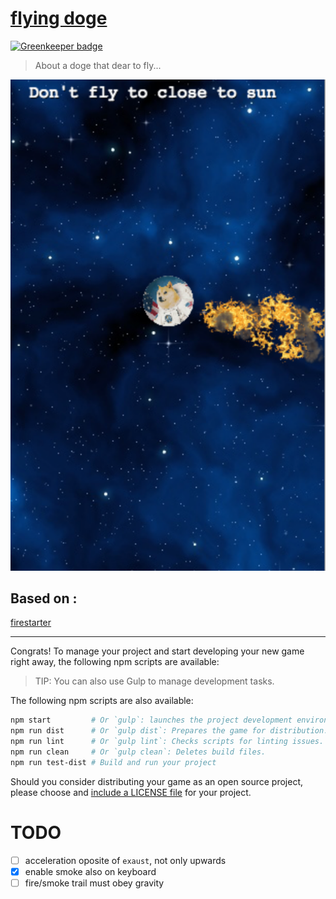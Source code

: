 # [flying doge](https://example.com/my-game/)

[![Greenkeeper badge](https://badges.greenkeeper.io/syzer/flying-doge.svg)](https://greenkeeper.io/)

>   About a doge that dear to fly...

![flying doge](https://raw.githubusercontent.com/syzer/flying-doge/master/docs/flying-doge.png)


## Based on :
[firestarter](https://phaser.io/examples/v2/particles/firestarter)

---

Congrats! To manage your project and start developing your new game right away,
the following npm scripts are available:

>   TIP: You can also use Gulp to manage development tasks.

The following npm scripts are also available:

```sh
npm start         # Or `gulp`: launches the project development environment.
npm run dist      # Or `gulp dist`: Prepares the game for distribution.
npm run lint      # Or `gulp lint`: Checks scripts for linting issues.
npm run clean     # Or `gulp clean`: Deletes build files.
npm run test-dist # Build and run your project
```

Should you consider distributing your game as an open source project, please
choose and [include a LICENSE file](http://choosealicense.com/) for your project.


# TODO
- [ ] acceleration oposite of `exaust`, not only upwards
- [X] enable smoke also on keyboard
- [ ] fire/smoke trail must obey gravity
